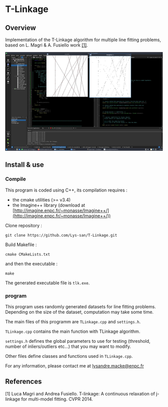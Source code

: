# T-Linkage

## Overview

Implementation of the T-Linkage algorithm for multiple line fitting problems, based on L. Magri & A. Fusiello work [[1]](#references).

![preview](preview/tlk-10-models.jpg)


## Install & use

### Compile

This program is coded using C++, its compilation requires :
- the cmake utilities (>= v3.4)
- the Imagine++ library (download at [http://imagine.enpc.fr/~monasse/Imagine++/](http://imagine.enpc.fr/~monasse/Imagine++/))


Clone repository :

```
git clone https://github.com/Lys-san/T-Linkage.git
```

Build Makefile :

```
cmake CMakeLists.txt
```

and then the executable :
```
make
``` 

The generated executable file is `tlk.exe`.

### program

This program uses randomly generated datasets for line fitting problems. Depending on the size of the dataset, computation may take some time.

The main files of this programm are `TLinkage.cpp` and `settings.h`. 

`TLinkage.cpp` contains the main function with TLinkage algorithm.

`settings.h` defines the global parameters to use for testing (threshold, number of inliers/outliers etc...) that you may want to modify.

Other files define classes and functions used in `TLinkage.cpp`.





For any information, please contact me at lysandre.macke@enpc.fr

## References
[1] Luca Magri and Andrea Fusiello. 
T-linkage: A continuous relaxation of j-linkage for multi-model fitting. CVPR 2014.
